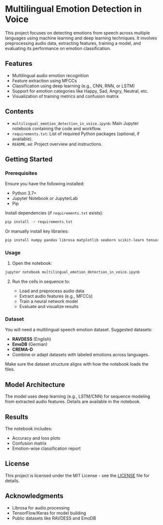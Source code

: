 
# Multilingual Emotion Detection in Voice

This project focuses on detecting emotions from speech across multiple languages using machine learning and deep learning techniques. It involves preprocessing audio data, extracting features, training a model, and evaluating its performance on emotion classification.

## Features

- Multilingual audio emotion recognition
- Feature extraction using MFCCs
- Classification using deep learning (e.g., CNN, RNN, or LSTM)
- Support for emotion categories like Happy, Sad, Angry, Neutral, etc.
- Visualization of training metrics and confusion matrix

## Contents

- `multilingual_emotion_detection_in_voice.ipynb`: Main Jupyter notebook containing the code and workflow.
- `requirements.txt`: List of required Python packages (optional, if available).
- `README.md`: Project overview and instructions.

## Getting Started

### Prerequisites

Ensure you have the following installed:

- Python 3.7+
- Jupyter Notebook or JupyterLab
- Pip

Install dependencies (if `requirements.txt` exists):

```bash
pip install -r requirements.txt
```

Or manually install key libraries:

```bash
pip install numpy pandas librosa matplotlib seaborn scikit-learn tensorflow
```

### Usage

1. Open the notebook:

```bash
jupyter notebook multilingual_emotion_detection_in_voice.ipynb
```

2. Run the cells in sequence to:

   - Load and preprocess audio data
   - Extract audio features (e.g., MFCCs)
   - Train a neural network model
   - Evaluate and visualize results

### Dataset

You will need a multilingual speech emotion dataset. Suggested datasets:

- **RAVDESS** (English)
- **EmoDB** (German)
- **CREMA-D**
- Combine or adapt datasets with labeled emotions across languages.

Make sure the dataset structure aligns with how the notebook loads the files.

## Model Architecture

The model uses deep learning (e.g., LSTM/CNN) for sequence modeling from extracted audio features. Details are available in the notebook.

## Results

The notebook includes:

- Accuracy and loss plots
- Confusion matrix
- Emotion-wise classification report

## License

This project is licensed under the MIT License - see the [LICENSE](LICENSE) file for details.

## Acknowledgments

- Librosa for audio processing
- TensorFlow/Keras for model building
- Public datasets like RAVDESS and EmoDB
